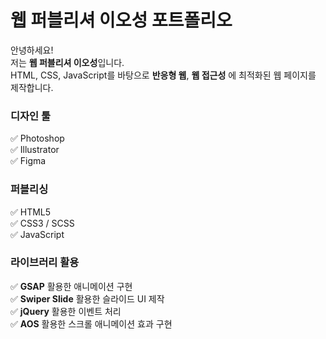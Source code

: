 # 웹 퍼블리셔 이오성 포트폴리오



안녕하세요!  
저는 **웹 퍼블리셔 이오성**입니다.  
HTML, CSS, JavaScript를 바탕으로 **반응형 웹**, **웹 접근성** 에 최적화된 웹 페이지를 제작합니다.

### 디자인 툴
✅ Photoshop <br>
✅ Illustrator <br>
✅ Figma <br>

### 퍼블리싱
✅ HTML5 <br>
✅ CSS3 / SCSS <br>
✅ JavaScript <br>

### 라이브러리 활용
✅ **GSAP** 활용한 애니메이션 구현 <br>
✅ **Swiper Slide** 활용한 슬라이드 UI 제작 <br>
✅ **jQuery** 활용한 이벤트 처리 <br>
✅ **AOS** 활용한 스크롤 애니메이션 효과 구현
